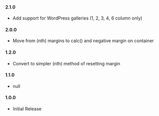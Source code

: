 #### 2.1.0
* Add support for WordPress galleries (1, 2, 3, 4, 6 column only)

#### 2.0.0
* Move from (nth) margins to calc() and negative margin on container

#### 1.2.0
* Convert to simpler (nth) method of resetting margin

#### 1.1.0
* null

#### 1.0.0
* Initial Release